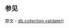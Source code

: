 ## 参见

原文 - [db.collection.validate()]( https://docs.mongodb.com/manual/reference/method/db.collection.validate/ )


